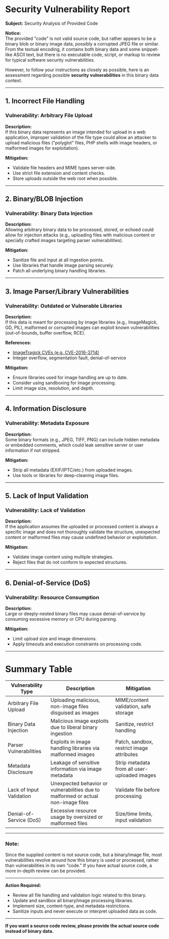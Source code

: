 # Security Vulnerability Report

**Subject:** Security Analysis of Provided Code

**Notice:**  
The provided "code" is not valid source code, but rather appears to be a binary blob or binary image data, possibly a corrupted JPEG file or similar. From the textual encoding, it contains both binary data and some snippet-like ASCII text, but there is no executable code, script, or markup to review for typical software security vulnerabilities.

However, to follow your instructions as closely as possible, here is an assessment regarding possible **security vulnerabilities** in this binary data context.

---

## 1. Incorrect File Handling

### Vulnerability: Arbitrary File Upload  
**Description:**  
If this binary data represents an image intended for upload in a web application, improper validation of the file type could allow an attacker to upload malicious files ("polyglot" files, PHP shells with image headers, or malformed images for exploitation).

**Mitigation:**  
- Validate file headers and MIME types server-side.
- Use strict file extension and content checks.
- Store uploads outside the web root when possible.

---

## 2. Binary/BLOB Injection

### Vulnerability: Binary Data Injection  
**Description:**  
Allowing arbitrary binary data to be processed, stored, or echoed could allow for injection attacks (e.g., uploading files with malicious content or specially crafted images targeting parser vulnerabilities).

**Mitigation:**  
- Sanitize file and input at all ingestion points.
- Use libraries that handle image parsing securely.
- Patch all underlying binary handling libraries.

---

## 3. Image Parser/Library Vulnerabilities

### Vulnerability: Outdated or Vulnerable Libraries  
**Description:**  
If this data is meant for processing by image libraries (e.g., ImageMagick, GD, PIL), malformed or corrupted images can exploit known vulnerabilities (out-of-bounds, buffer overflow, RCE).

**References:**  
- [ImageTragick CVEs (e.g. CVE-2016-3714)](https://imagetragick.com/)
- Integer overflow, segmentation fault, denial-of-service

**Mitigation:**  
- Ensure libraries used for image handling are up to date.
- Consider using sandboxing for image processing.
- Limit image size, resolution, and depth.

---

## 4. Information Disclosure

### Vulnerability: Metadata Exposure  
**Description:**  
Some binary formats (e.g., JPEG, TIFF, PNG) can include hidden metadata or embedded comments, which could leak sensitive server or user information if not stripped.

**Mitigation:**  
- Strip all metadata (EXIF/IPTC/etc.) from uploaded images.
- Use tools or libraries for deep-cleaning image files.

---

## 5. Lack of Input Validation

### Vulnerability: Lack of Validation  
**Description:**  
If the application assumes the uploaded or processed content is always a specific image and does not thoroughly validate the structure, unexpected content or malformed files may cause undefined behavior or exploitation.

**Mitigation:**  
- Validate image content using multiple strategies.
- Reject files that do not conform to expected structures.

---

## 6. Denial-of-Service (DoS)

### Vulnerability: Resource Consumption  
**Description:**  
Large or deeply-nested binary files may cause denial-of-service by consuming excessive memory or CPU during parsing.

**Mitigation:**  
- Limit upload size and image dimensions.
- Apply timeouts and execution constraints on processing code.

---

# Summary Table

| Vulnerability Type         | Description                                                                              | Mitigation                                    |
|---------------------------|------------------------------------------------------------------------------------------|-----------------------------------------------|
| Arbitrary File Upload     | Uploading malicious, non-image files disguised as images                                 | MIME/content validation, safe storage         |
| Binary Data Injection     | Malicious image exploits due to liberal binary ingestion                                 | Sanitize, restrict handling                   |
| Parser Vulnerabilities    | Exploits in image handling libraries via malformed images                                | Patch, sandbox, restrict image attributes     |
| Metadata Disclosure       | Leakage of sensitive information via image metadata                                      | Strip metadata from all user-uploaded images  |
| Lack of Input Validation  | Unexpected behavior or vulnerabilities due to malformed or actual non-image files        | Validate file before processing               |
| Denial-of-Service (DoS)   | Excessive resource usage by oversized or malformed files                                 | Size/time limits, input validation            |

---

### **Note:**  
Since the supplied content is not source code, but a binary/image file, most vulnerabilities revolve around how this binary is used or processed, rather than vulnerabilities in its own "code." If you have actual source code, a more in-depth review can be provided.

---

**Action Required:**  
- Review all file handling and validation logic related to this binary.
- Update and sandbox all binary/image processing libraries.
- Implement size, content-type, and metadata restrictions.
- Sanitize inputs and never execute or interpret uploaded data as code.

---

**If you want a source code review, please provide the actual source code instead of binary data.**
